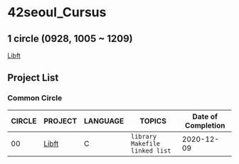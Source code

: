 # 42seoul_Cursus
## 1 circle (0928, 1005 ~ 1209)
[Libft](https://github.com/Cho2018/42seoul_Cursus/tree/master/Libft)

## Project List

### Common Circle

| CIRCLE | PROJECT                                      | LANGUAGE   | TOPICS                                                                                               | Date of Completion |
| ------ | -------------------------------------------- | ---------- | ---------------------------------------------------------------------------------------------------- | ------------------ |
| 00     | [Libft](https://github.com/Cho2018/42seoul_Cursus/tree/master/Libft)                          | C          | `library` `Makefile` `linked list`                                                                   | 2020-12-09         |
